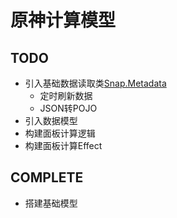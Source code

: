 # 原神计算模型
## TODO
* 引入基础数据读取类[Snap.Metadata](https://github.com/DGP-Studio/Snap.Metadata)
    * 定时刷新数据
    * JSON转POJO
* 引入数据模型
* 构建面板计算逻辑
* 构建面板计算Effect
## COMPLETE
* 搭建基础模型